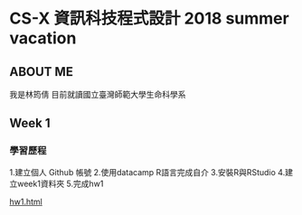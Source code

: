 ﻿# CS-X 資訊科技程式設計 2018 summer vacation  
## ABOUT ME
我是林筠倩
目前就讀國立臺灣師範大學生命科學系
## Week 1
### 學習歷程
1.建立個人 Github 帳號
2.使用datacamp R語言完成自介
3.安裝R與RStudio
4.建立week1資料夾
5.完成hw1

[hw1.html](https://linicelock.github.io/CS-X-summer-2018/week1/hw1.html)